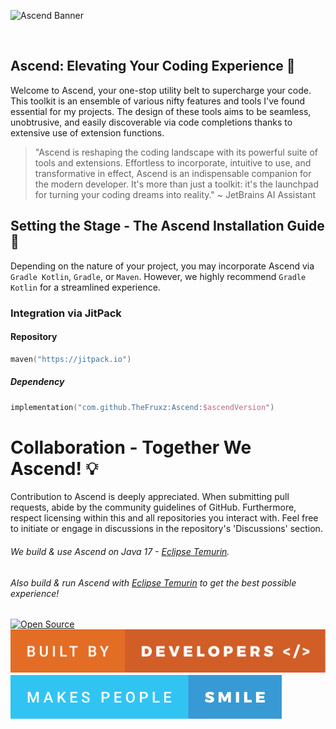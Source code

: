 ![Ascend Banner](https://user-images.githubusercontent.com/28064149/192885894-e412f3e6-9efe-4195-891e-7ba54f0edd7e.jpg)

<br>

##  Ascend: Elevating Your Coding Experience 🚀

Welcome to Ascend, your one-stop utility belt to supercharge your code.
This toolkit is an ensemble of various nifty features and tools I've found essential for my projects.
The design of these tools aims to be seamless, unobtrusive, and easily discoverable via code completions thanks to extensive use of extension functions.

> "Ascend is reshaping the coding landscape with its powerful suite of tools and extensions. Effortless to incorporate, intuitive to use, and transformative in effect, Ascend is an indispensable companion for the modern developer. It's more than just a toolkit: it's the launchpad for turning your coding dreams into reality."
> ~ JetBrains AI Assistant

## Setting the Stage - The Ascend Installation Guide 🔧

Depending on the nature of your project, you may incorporate Ascend via `Gradle Kotlin`, `Gradle`, or `Maven`. However, we highly recommend `Gradle Kotlin` for a streamlined experience.

### Integration via JitPack

#### Repository
```kotlin
maven("https://jitpack.io")
```

##### Dependency
```kotlin
implementation("com.github.TheFruxz:Ascend:$ascendVersion")
```

# Collaboration - Together We Ascend! 💡

Contribution to Ascend is deeply appreciated. When submitting pull requests, abide by the community guidelines of GitHub. Furthermore, respect licensing within this and all repositories you interact with. Feel free to initiate or engage in discussions in the repository's 'Discussions' section.

###### We build & use Ascend on Java 17 - [Eclipse Temurin](https://adoptium.net/).
###### Also build & run Ascend with [Eclipse Temurin](https://adoptium.net/) to get the best possible experience!

[![Open Source](https://raw.githubusercontent.com/BraveUX/for-the-badge/master/src/images/badges/open-source.svg)](https://github.com/TheFruxz/Sparkle/blob/main/LICENSE)
[![Built by developers](https://raw.githubusercontent.com/BraveUX/for-the-badge/master/src/images/badges/built-by-developers.svg)](https://github.com/TheFruxz/Sparkle/graphs/contributors)
[![Written in Kotlin](https://raw.githubusercontent.com/BraveUX/for-the-badge/master/src/images/badges/makes-people-smile.svg)](https://github.com/JetBrains/kotlin)

